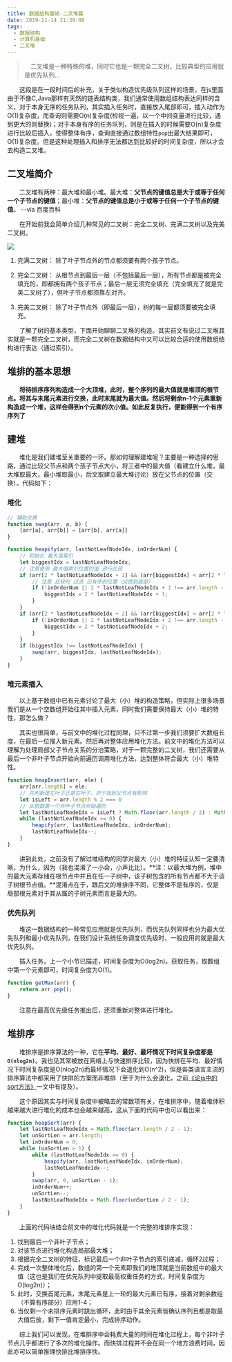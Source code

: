 ```yaml
---
title: 数据结构基础-二叉堆篇
date: 2019-11-14 21:39:08
tags:
  - 数据结构
  - 计算机基础
  - 二叉堆
---
```


> &emsp;二叉堆是一种特殊的堆，同时它也是一颗完全二叉树，比较典型的应用就是优先队列...

<escape><!-- more --></escape>

&emsp;&emsp;这段是在一段时间后的补充，关于类似构造优先级队列这样的场景，在js里面由于不像C,Java那样有天然的链表结构类，我们通常使用数组结构表达同样的含义，对于本身无序的任务队列，其实插入任务时，直接放入尾部即可，插入动作为O(1)复杂度，而查询则需要O(n)复杂度(检视一遍，以一个中间变量进行比较，遇到更大的则替换)；对于本身有序的任务队列，则是在插入的时候需要O(n)复杂度进行比较后插入，使得整体有序，查询直接通过数组特性`pop`出最大结果即可，O(1)复杂度。但是这种处理插入和排序无法都达到比较好的时间复杂度，所以才会去构造二叉堆。

## 二叉堆简介

&emsp;&emsp;二叉堆有两种：最大堆和最小堆。最大堆：**父节点的键值总是大于或等于任何一个子节点的键值**；最小堆：**父节点的键值总是小于或等于任何一个子节点的键值**。  --via 百度百科

&emsp;&emsp;在开始前我会简单介绍几种常见的二叉树：完全二叉树、完满二叉树以及完美二叉树。

![](treeIntro.png)

1. 完满二叉树： 除了叶子节点外的节点都须要有两个孩子节点。

2. 完全二叉树： 从根节点到最后一层（不包括最后一层），所有节点都是被完全填充的，即都拥有两个孩子节点；最后一层无须完全填充（完全填充了就是完美二叉树了），但叶子节点都须靠左对齐。

3. 完美二叉树： 除了叶子节点外（即最后一层），树的每一层都须要被完全填充。

&emsp;&emsp;了解了树的基本类型，下面开始聊聊二叉堆的构造。其实前文有说过二叉堆其实就是一颗完全二叉树，而完全二叉树在数据结构中又可以比较合适的使用数组结构进行表达（通过索引）。

## 堆排的基本思想

&emsp;&emsp;**将待排序序列构造成一个大顶堆，此时，整个序列的最大值就是堆顶的根节点。将其与末尾元素进行交换，此时末尾就为最大值。然后将剩余n-1个元素重新构造成一个堆，这样会得到n个元素的次小值。如此反复执行，便能得到一个有序序列了**

## 建堆

&emsp;&emsp;堆化是我们建堆至关重要的一环。那如何理解建堆呢？主要是一种选择的思路，通过比较父节点和两个孩子节点大小，将三者中的最大值（看建立什么堆，最大堆取最大，最小堆取最小，后文取建立最大堆讨论）放在父节点的位置（交换）。代码如下：

### 堆化

```javascript
// 辅助交换
function swap(arr, a, b) {
    [arr[a], arr[b]] = [arr[b], arr[a]]
}

function heapify(arr, lastNotLeafNodeIdx, inOrderNum) {
    // 初始化 最大值索引
    let biggestIdx = lastNotLeafNodeIdx;
    // 注意使用 最大值索引位置的值 进行比较
    if (arr[2 * lastNotLeafNodeIdx + 1] && (arr[biggestIdx] < arr[2 * lastNotLeafNodeIdx + 1])) {
        // 注意 比较时 过滤 已有序的位置（交换到底部）
        if (!inOrderNum || 2 * lastNotLeafNodeIdx + 1 !== arr.length - inOrderNum) {
            biggestIdx = 2 * lastNotLeafNodeIdx + 1;
        }
    }
    if (arr[2 * lastNotLeafNodeIdx + 2] && (arr[biggestIdx] < arr[2 * lastNotLeafNodeIdx + 2])) {
        if (!inOrderNum || 2 * lastNotLeafNodeIdx + 2 !== arr.length - inOrderNum) {
            biggestIdx = 2 * lastNotLeafNodeIdx + 2;
        }
    }
    if (biggestIdx !== lastNotLeafNodeIdx) {
        swap(arr, biggestIdx, lastNotLeafNodeIdx);
    }
}
```
### 堆元素插入

&emsp;&emsp;以上基于数组中已有元素讨论了最大（小）堆的构造策略，但实际上很多场景我们是从一个空数组开始往其中插入元素，同时我们需要保持最大（小）堆的特性，那怎么做？

&emsp;&emsp;其实也很简单，与前文中的堆化过程同理，只不过第一步我们须要扩大数组长度，在最后一位推入新元素。然后再对整体应用堆化方法。前文中的堆化方法可以理解为处理局部父子节点关系的分治策略，对于一颗完整的二叉树，我们还需要从最后一个非叶子节点开始向前遍历调用堆化方法，达到整体符合最大（小）堆特性。

```javascript
function heapInsert(arr, ele) {
	arr[arr.length] = ele;
	// 先判断是左叶子还是右叶子，对于找到父节点有影响
	let isLeft = arr.length % 2 === 0
	// 从倒数第一个非叶子节点开始遍历
	let lastNotLeafNodeIdx = isLeft ? Math.floor(arr.length / 2) : Math.floor(arr.length / 2 - 1);
	while (lastNotLeafNodeIdx >= 0) {
		heapify(arr, lastNotLeafNodeIdx, inOrderNum);
		lastNotLeafNodeIdx--;
	}
}
```

&emsp;&emsp;讲到此处，之前没有了解过堆结构的同学对最大（小）堆的特征认知一定要清晰，为什么，因为（我也混淆了一小会，小声比比）。**注：以最大堆为例，堆中的最大元素存储在根节点中并且在任一子树中，该子树包含的所有节点都不大于该子树根节点值。**混淆点在于，跟后文的堆排序不同，它整体不是有序的，仅是局部根元素对于其从属的子树元素而言是最大的。

### 优先队列

&emsp;&emsp;堆这一数据结构的一种常见应用就是优先队列，而优先队列同样也分为最大优先队列和最小优先队列，在我们设计系统任务调度优先级时，一般应用的就是最大优先队列。

&emsp;&emsp;插入任务，上一个小节已描述，时间复杂度为O(log2n)。获取任务，取数组中第一个元素即可，时间复杂度为O(1)。

```javascript
function getMax(arr) {
	return arr.pop();
}
```
&emsp;&emsp;注意在最高优先级任务推出后，还须重新对整体进行堆化。

## 堆排序

&emsp;&emsp;堆排序是排序算法的一种，它在**平均、最好、最坏情况下时间复杂度都是`O(nlog2n)`**。我也见其常被放在网络上与快速排序比较，因为快排在平均、最好情况下时间复杂度是O(nlog2n)而最坏情况下会退化到O(n^2)，但是各类语言主流的排序算法中都采用了快排的方案而非堆排（至于为什么会退化，之前[《论js中的sort方法》](https://chrisdeo.github.io/2019/11/07/%E8%AE%BAjs%E4%B8%AD%E7%9A%84sort%E6%96%B9%E6%B3%95/)一文中有提及）。

&emsp;&emsp;这个原因其实与时间复杂度中被略去的常数项有关，在堆排序中，随着堆体积越来越大进行堆化的成本也会越来越高，这从下面的代码中也可以看出来：

```javascript
function heapSort(arr) {
    let lastNotLeafNodeIdx = Math.floor(arr.length / 2 - 1);
    let unSortLen = arr.length;
    let inOrderNum = 0;
    while (unSortLen > 1) {
        while (lastNotLeafNodeIdx >= 0) {
            heapify(arr, lastNotLeafNodeIdx, inOrderNum);
            lastNotLeafNodeIdx--;
        }
        swap(arr, 0, unSortLen - 1);
        inOrderNum++;
        unSortLen--;
        lastNotLeafNodeIdx = Math.floor(unSortLen / 2 - 1);
    }
}
```

&emsp;&emsp;上面的代码块结合前文中的堆化代码就是一个完整的堆排序实现：

1. 找到最后一个非叶子节点；
2. 对该节点进行堆化构造局部最大堆；
3. 根据完全二叉树的特征，标记最后一个非叶子节点的索引递减，循环2过程；
4. 完成一次整体堆化后，数组的第一个元素即我们的堆顶就是当前数组中的最大值（这也是我们在优先队列中提取最高权重任务的方式，时间复杂度为O(log2n)）；
5. 此时，交换首尾元素，末尾元素是上一轮的最大元素已有序，接着对剩余数组（不算有序部分）应用1-4；
6. 当仅剩一个未排序元素时跳出循环，此时由于其余元素皆确认序列且都是取最大值后放，剩下一值肯定最小，完成排序动作。

&emsp;&emsp;综上我们可以发现，在堆排序中会耗费大量的时间在堆化过程上，每个非叶子节点几乎都进行了多次的堆化操作。而快排过程并不会在同一个地方浪费时间，因此亦可以简单推理快排比堆排序快。



